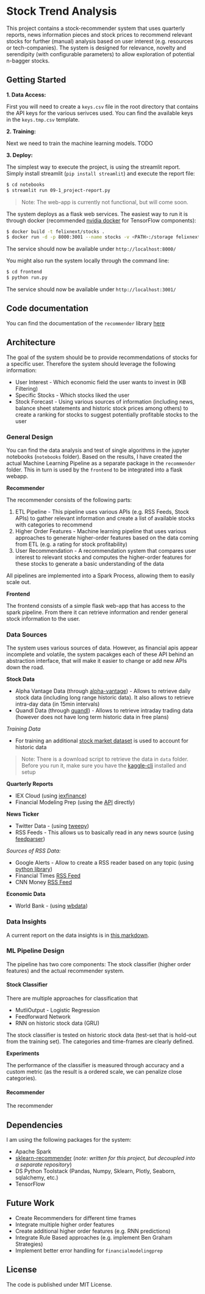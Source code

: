 # Stock Trend Analysis

This project contains a stock-recommender system that uses quarterly reports, news information pieces and stock prices to recommend relevant stocks for further (manual) analysis based on user interest (e.g. resources or tech-companies). The system is designed for relevance, novelty and serendipity (with configurable parameters) to allow exploration of potential n-bagger stocks.

## Getting Started

**1. Data Access:**


First you will need to create a `keys.csv` file in the root directory that contains the API keys for the various serivces used. You can find the available keys in the `keys.tmp.csv` template.


**2. Training:**


Next we need to train the machine learning models. TODO


**3. Deploy:**


The simplest way to execute the project, is using the streamlit report. Simply install streamlit (`pip install streamlit`) and execute the report file:

```bash
$ cd notebooks
$ streamlit run 09-1_project-report.py
```


> Note: The web-app is currently not functional, but will come soon.


The system deploys as a flask web services. The easiest way to run it is through docker (recommended [nvidia docker](https://github.com/NVIDIA/nvidia-docker) for TensorFlow components):

```bash
$ docker build -t felixnext/stocks .
$ docker run -d -p 8000:3001 --name stocks -v <PATH>:/storage felixnext/stocks
```

The service should now be available under `http://localhost:8000/`

You might also run the system locally through the command line:

```bash
$ cd frontend
$ python run.py
```

The service should now be available under `http://localhost:3001/`

## Code documentation

You can find the documentation of the `recommender` library [here](recommender.md)

## Architecture

The goal of the system should be to provide recommendations of stocks for a specific user. Therefore the system should leverage the following information:

* User Interest - Which economic field the user wants to invest in (KB Filtering)
* Specific Stocks - Which stocks liked the user
* Stock Forecast - Using various sources of information (including news, balance sheet statements and historic stock prices among others) to create a ranking for stocks to suggest potentially profitable stocks to the user

### General Design

You can find the data analysis and test of single algorithms in the jupyter notebooks (`notebooks` folder).
Based on the results, I have created the actual Machine Learning Pipeline as a separate package in the `recommender` folder.
This in turn is used by the `frontend` to be integrated into a flask webapp.

**Recommender**

The recommender consists of the following parts:

1. ETL Pipeline - This pipeline uses various APIs (e.g. RSS Feeds, Stock APIs) to gather relevant information and create a list of available stocks with categories to recommend
2. Higher Order Features - Machine learning pipeline that uses various approaches to generate higher-order features based on the data coming from ETL (e.g. a rating for stock profitability)
3. User Recommendation - A recommendation system that compares user interest to relevant stocks and computes the higher-order features for these stocks to generate a basic understanding of the data

All pipelines are implemented into a Spark Process, allowing them to easily scale out.

**Frontend**

The frontend consists of a simple flask web-app that has access to the spark pipeline. From there it can retrieve information and render general stock information to the user.

### Data Sources

The system uses various sources of data. However, as financial apis appear incomplete and volatile, the system pacakges each of these API behind an abstraction interface, that will make it easier to change or add new APIs down the road.

**Stock Data**

* Alpha Vantage Data (through [alpha-vantage](https://github.com/RomelTorres/alpha_vantage)) - Allows to retrieve daily stock data (including long range historic data). It also allows to retrieve intra-day data (in 15min intervals)
* Quandl Data (through [quandl](https://github.com/quandl/quandl-python)) - Allows to retrieve intraday trading data (however does not have long term historic data in free plans)

*Training Data*

* For training an additional [stock market dataset](https://www.kaggle.com/borismarjanovic/price-volume-data-for-all-us-stocks-etfs) is used to account for historic data

> Note: There is a download script to retrieve the data in `data` folder. Before you run it, make sure you have the [kaggle-cli](https://github.com/Kaggle/kaggle-api) installed and setup


**Quarterly Reports**

* IEX Cloud (using [iexfinance](https://github.com/addisonlynch/iexfinance))
* Financial Modeling Prep (using the [API](https://financialmodelingprep.com/developer/docs/) directly)

**News Ticker**

* Twitter Data - (using [tweepy](https://github.com/tweepy/tweepy))
* RSS Feeds - This allows us to basically read in any news source (using [feedparser](https://github.com/kurtmckee/feedparser))

*Sources of RSS Data:*

* Google Alerts - Allow to create a RSS reader based on any topic (using [python library](https://github.com/9b/google-alerts))
* Financial Times [RSS Feed](https://www.ft.com/business-education?format=rss)
* CNN Money [RSS Feed](http://rss.cnn.com/rss/money_latest.rss)

**Economic Data**

* World Bank - (using [wbdata](https://github.com/oliversherouse/wbdata))

### Data Insights

A current report on the data insights is in [this markdown](19-09_project-results.md).

### ML Pipeline Design

The pipeline has two core components: The stock classifier (higher order features) and the actual recommender system.

#### Stock Classifier

There are multiple approaches for classification that

* MutliOutput - Logistic Regression
* Feedforward Network
* RNN on historic stock data (GRU)

The stock classifier is tested on historic stock data (test-set that is hold-out from the training set). The categories and time-frames are clearly defined.

**Experiments**

The performance of the classifier is measured through accuracy and a custom metric (as the result is a ordered scale, we can penalize close categories).

#### Recommender

The recommender

## Dependencies

I am using the following packages for the system:

* Apache Spark
* [sklearn-recommender](https://github.com/felixnext/sklearn-recommender) (*note: written for this project, but decoupled into a separate repository*)
* DS Python Toolstack (Pandas, Numpy, Sklearn, Plotly, Seaborn, sqlalchemy, etc.)
* TensorFlow

## Future Work

* Create Recommenders for different time frames
* Integrate multiple higher order features
* Create additional higher order features (e.g. RNN predictions)
* Integrate Rule Based approaches (e.g. implement Ben Graham Strategies)
* Implement better error handling for `financialmodelingprep`

## License

The code is published under MIT License.
